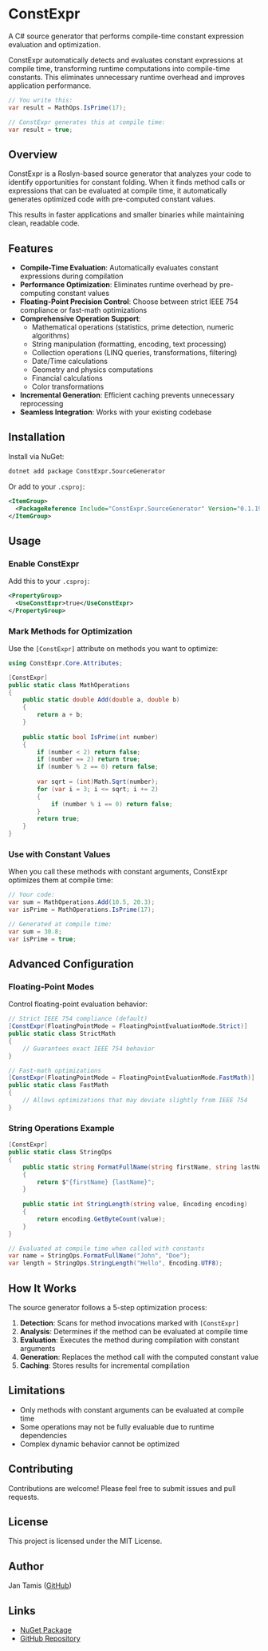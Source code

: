 # ConstExpr

A C# source generator that performs compile-time constant expression evaluation and optimization.

ConstExpr automatically detects and evaluates constant expressions at compile time, transforming runtime computations into compile-time constants. This eliminates unnecessary runtime overhead and improves application performance.

```csharp
// You write this:
var result = MathOps.IsPrime(17);

// ConstExpr generates this at compile time:
var result = true;
```

## Overview

ConstExpr is a Roslyn-based source generator that analyzes your code to identify opportunities for constant folding. When it finds method calls or expressions that can be evaluated at compile time, it automatically generates optimized code with pre-computed constant values.

This results in faster applications and smaller binaries while maintaining clean, readable code.

## Features

- **Compile-Time Evaluation**: Automatically evaluates constant expressions during compilation
- **Performance Optimization**: Eliminates runtime overhead by pre-computing constant values
- **Floating-Point Precision Control**: Choose between strict IEEE 754 compliance or fast-math optimizations
- **Comprehensive Operation Support**:
  - Mathematical operations (statistics, prime detection, numeric algorithms)
  - String manipulation (formatting, encoding, text processing)
  - Collection operations (LINQ queries, transformations, filtering)
  - Date/Time calculations
  - Geometry and physics computations
  - Financial calculations
  - Color transformations
- **Incremental Generation**: Efficient caching prevents unnecessary reprocessing
- **Seamless Integration**: Works with your existing codebase

## Installation

Install via NuGet:

```bash
dotnet add package ConstExpr.SourceGenerator
```

Or add to your `.csproj`:

```xml
<ItemGroup>
  <PackageReference Include="ConstExpr.SourceGenerator" Version="0.1.19-preview" />
</ItemGroup>
```

## Usage

### Enable ConstExpr

Add this to your `.csproj`:

```xml
<PropertyGroup>
  <UseConstExpr>true</UseConstExpr>
</PropertyGroup>
```

### Mark Methods for Optimization

Use the `[ConstExpr]` attribute on methods you want to optimize:

```csharp
using ConstExpr.Core.Attributes;

[ConstExpr]
public static class MathOperations
{
    public static double Add(double a, double b)
    {
        return a + b;
    }
    
    public static bool IsPrime(int number)
    {
        if (number < 2) return false;
        if (number == 2) return true;
        if (number % 2 == 0) return false;
        
        var sqrt = (int)Math.Sqrt(number);
        for (var i = 3; i <= sqrt; i += 2)
        {
            if (number % i == 0) return false;
        }
        return true;
    }
}
```

### Use with Constant Values

When you call these methods with constant arguments, ConstExpr optimizes them at compile time:

```csharp
// Your code:
var sum = MathOperations.Add(10.5, 20.3);
var isPrime = MathOperations.IsPrime(17);

// Generated at compile time:
var sum = 30.8;
var isPrime = true;
```

## Advanced Configuration

### Floating-Point Modes

Control floating-point evaluation behavior:

```csharp
// Strict IEEE 754 compliance (default)
[ConstExpr(FloatingPointMode = FloatingPointEvaluationMode.Strict)]
public static class StrictMath
{
    // Guarantees exact IEEE 754 behavior
}

// Fast-math optimizations
[ConstExpr(FloatingPointMode = FloatingPointEvaluationMode.FastMath)]
public static class FastMath
{
    // Allows optimizations that may deviate slightly from IEEE 754
}
```

### String Operations Example

```csharp
[ConstExpr]
public static class StringOps
{
    public static string FormatFullName(string firstName, string lastName)
    {
        return $"{firstName} {lastName}";
    }
    
    public static int StringLength(string value, Encoding encoding)
    {
        return encoding.GetByteCount(value);
    }
}

// Evaluated at compile time when called with constants
var name = StringOps.FormatFullName("John", "Doe");
var length = StringOps.StringLength("Hello", Encoding.UTF8);
```

## How It Works

The source generator follows a 5-step optimization process:

1. **Detection**: Scans for method invocations marked with `[ConstExpr]`
2. **Analysis**: Determines if the method can be evaluated at compile time
3. **Evaluation**: Executes the method during compilation with constant arguments
4. **Generation**: Replaces the method call with the computed constant value
5. **Caching**: Stores results for incremental compilation

## Limitations

- Only methods with constant arguments can be evaluated at compile time
- Some operations may not be fully evaluable due to runtime dependencies
- Complex dynamic behavior cannot be optimized

## Contributing

Contributions are welcome! Please feel free to submit issues and pull requests.

## License

This project is licensed under the MIT License.

## Author

Jan Tamis ([GitHub](https://github.com/JanTamis))

## Links

- [NuGet Package](https://www.nuget.org/packages/ConstExpr.SourceGenerator)
- [GitHub Repository](https://github.com/JanTamis/ConstExpr)
